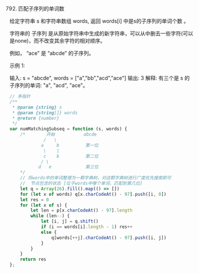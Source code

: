 792. 匹配子序列的单词数

给定字符串 s 和字符串数组 words, 返回  words[i] 中是s的子序列的单词个数 。

字符串的 子序列 是从原始字符串中生成的新字符串，可以从中删去一些字符(可以是none)，而不改变其余字符的相对顺序。

例如， “ace” 是 “abcde” 的子序列。
 

示例 1:

输入: s = "abcde", words = ["a","bb","acd","ace"]
输出: 3
解释: 有三个是 s 的子序列的单词: "a", "acd", "ace"。
```js
// 多指针
/**
 * @param {string} s
 * @param {string[]} words
 * @return {number}
 */
var numMatchingSubseq = function (s, words) {
    /*        开始           abcde       
             /   \ 
            a     b          第一位
             \    | 
             c    b          第二位 
            / \
           d   e             第三位
    */
    // 将words中的单词整理为一颗字典树，对这颗字典树进行广度优先搜索即可
    //  节点包含的状态 [位于words中哪个单词，匹配到第几位]
    let q = Array(26).fill().map(() => [])
    for (let x of words) q[x.charCodeAt() - 97].push([i, 0])
    let res = 0
    for (let x of s) {
        let len = p[x.charCodeAt() - 97].length
        while (len--) {
            let [i, j] = q.shift()
            if (i == words[i].length - 1) res++
            else {
                q[words[++j].charCodeAt() - 97].push([i, j])
            }
        }
    }
    return res
};
